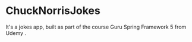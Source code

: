 # ChuckNorrisJokes
It's a jokes app, built as part of the course Guru Spring Framework 5 from Udemy .
